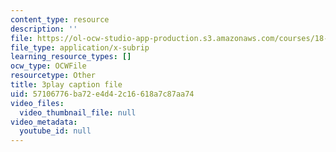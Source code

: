 ```yaml
---
content_type: resource
description: ''
file: https://ol-ocw-studio-app-production.s3.amazonaws.com/courses/18-03sc-differential-equations-fall-2011/57106776ba72e4d42c16618a7c87aa74_EWWw0jryj1A.srt
file_type: application/x-subrip
learning_resource_types: []
ocw_type: OCWFile
resourcetype: Other
title: 3play caption file
uid: 57106776-ba72-e4d4-2c16-618a7c87aa74
video_files:
  video_thumbnail_file: null
video_metadata:
  youtube_id: null
---
```

